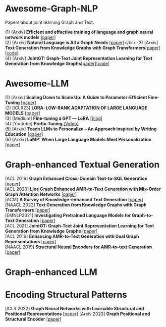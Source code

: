 # Awesome-Graph-NLP
Papers about joint learning Graph and Text.


(1) [Arxiv] **Efficient and effective training of language and graph neural network models** [[paper]](https://arxiv.org/pdf/2206.10781.pdf)</br>
(2) [Arxiv] **Natural Language is All a Graph Needs** [[paper]](https://arxiv.org/pdf/2308.07134.pdf#:~:text=By%20exclusively%20using%20natural%20language,unified%20pipeline%20in%20generative%20manner.)</br>
(3) [Arxiv] **Text Generation from Knowledge Graphs with Graph Transformers**[[paper]](https://arxiv.org/pdf/1904.02342.pdf)[[code]](https://github.com/rikdz/GraphWriter)</br>
(4) [Arxiv] **JointGT: Graph-Text Joint Representation Learning for Text Generation from Knowledge Graphs**[[paper]](https://arxiv.org/pdf/2106.10502v1.pdf)[[code]](https://github.com/thu-coai/JointGT)</br>



# Awesome-LLM
(1) [Arxiv] **Scaling Down to Scale Up: A Guide to Parameter-Efficient Fine-Tuning** [[paper]](https://arxiv.org/pdf/2303.15647.pdf)</br>
(2) [ICLR23] **LORA: LOW-RANK ADAPTATION OF LARGE LANGUAGE MODELS** [[paper]](https://arxiv.org/pdf/2106.09685.pdf)</br>
(3) [Medium] **Fine-tuning a GPT — LoRA** [[blog]](https://dataman-ai.medium.com/fine-tune-a-gpt-lora-e9b72ad4ad3)</br>
(4) [Youtube] **Prefix-Tuning** [[Video]](https://www.google.com/search?q=prefix-tuning+code+tutorial&oq=prefix-tuning+code+tutorial&aqs=chrome..69i57j33i160l2j33i160i395.6584j1j4&sourceid=chrome&ie=UTF-8#fpstate=ive&vld=cid:d35e60fa,vid:TwE2m6Z991s)</br>
(5) [Arxiv] **Teach LLMs to Personalize – An Approach inspired by Writing Education** [[paper]](https://arxiv.org/pdf/2308.07968.pdf)</br>
(6) [Arxiv] **LaMP: When Large Language Models Meet Personalization** [[paper]](https://arxiv.org/pdf/2304.11406.pdf)

# Graph-enhanced Textual Generation
[ACL 2019] **Graph Enhanced Cross-Domain Text-to-SQL Generation** [[paper]](https://aclanthology.org/D19-5319/)</br>
[ACL 2020] **Line Graph Enhanced AMR-to-Text Generation with Mix-Order Graph Attention Networks** [[paper]](https://aclanthology.org/2020.acl-main.67/)</br>
[ACM] **A Survey of Knowledge-enhanced Text Generation** [[paper]](https://dl.acm.org/doi/abs/10.1145/3512467)</br>
[NAACL 2022] **Text Generation from Knowledge Graphs with Graph Transformers** [[paper]](https://arxiv.org/abs/1904.02342)</br>
[EMNLP2021] **Investigating Pretrained Language Models for Graph-to-Text Generation** [[paper]](https://arxiv.org/abs/2007.08426)</br>
[ACL 2021] **JointGT: Graph-Text Joint Representation Learning for Text Generation from Knowledge Graphs** [[paper]](https://arxiv.org/abs/2106.10502)</br>
[ACL 2019] **Enhancing AMR-to-Text Generation with Dual Graph Representations** [[paper]](https://aclanthology.org/D19-1314.pdf)</br>
[NAACL 2019] **Structural Neural Encoders for AMR-to-text Generation** [[paper]](https://arxiv.org/abs/1903.11410)</br>

# Graph-enhanced LLM


# Encoding Structural Patterns
[ICLR 2022] **Graph Neural Networks with Learnable Structural and Positional Representations** [[paper]](https://openreview.net/forum?id=wTTjnvGphYj)
[Arxiv 2023] **Graph Positional and Structural Encoder** [[paper]](https://arxiv.org/pdf/2307.07107.pdf)

